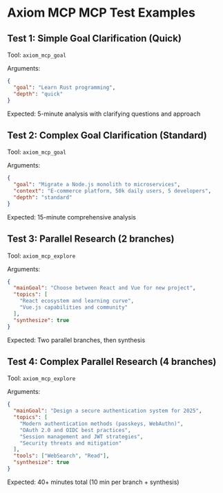 # Axiom MCP MCP Test Examples

## Test 1: Simple Goal Clarification (Quick)

Tool: `axiom_mcp_goal`

Arguments:
```json
{
  "goal": "Learn Rust programming",
  "depth": "quick"
}
```

Expected: 5-minute analysis with clarifying questions and approach

## Test 2: Complex Goal Clarification (Standard)

Tool: `axiom_mcp_goal`

Arguments:
```json
{
  "goal": "Migrate a Node.js monolith to microservices",
  "context": "E-commerce platform, 50k daily users, 5 developers",
  "depth": "standard"
}
```

Expected: 15-minute comprehensive analysis

## Test 3: Parallel Research (2 branches)

Tool: `axiom_mcp_explore`

Arguments:
```json
{
  "mainGoal": "Choose between React and Vue for new project",
  "topics": [
    "React ecosystem and learning curve",
    "Vue.js capabilities and community"
  ],
  "synthesize": true
}
```

Expected: Two parallel branches, then synthesis

## Test 4: Complex Parallel Research (4 branches)

Tool: `axiom_mcp_explore`

Arguments:
```json
{
  "mainGoal": "Design a secure authentication system for 2025",
  "topics": [
    "Modern authentication methods (passkeys, WebAuthn)",
    "OAuth 2.0 and OIDC best practices",
    "Session management and JWT strategies",
    "Security threats and mitigation"
  ],
  "tools": ["WebSearch", "Read"],
  "synthesize": true
}
```

Expected: 40+ minutes total (10 min per branch + synthesis)